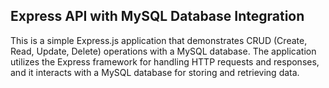 ## Express API with MySQL Database Integration

This is a simple Express.js application that demonstrates CRUD (Create, Read, Update, Delete) operations with a MySQL database. The application utilizes the Express framework for handling HTTP requests and responses, and it interacts with a MySQL database for storing and retrieving data.

